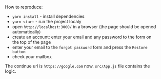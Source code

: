 How to reproduce:
- `yarn install` - install dependencies
- `yarn start` - run the project localy
- open `http://localhost:3000/` in a browser (the page should be opened automatically)
- create an account: enter your email and any password to the form on the top of the page
- enter your email to the `forgot password` form and press the `Restore button`
- check your mailbox

The continue url is `https://google.com` now. `src/App.js` file contains the logic.
